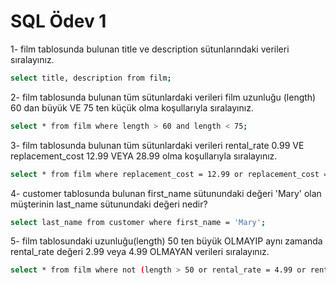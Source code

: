 # SQL Ödev 1

1- film tablosunda bulunan title ve description sütunlarındaki verileri sıralayınız.

```bash
select title, description from film;
```

2- film tablosunda bulunan tüm sütunlardaki verileri film uzunluğu (length) 60 dan büyük VE 75 ten küçük olma koşullarıyla sıralayınız.

```bash
select * from film where length > 60 and length < 75;
```

3- film tablosunda bulunan tüm sütunlardaki verileri rental_rate 0.99 VE replacement_cost 12.99 VEYA 28.99 olma koşullarıyla sıralayınız.

```bash
select * from film where replacement_cost = 12.99 or replacement_cost = 28.99;
```

4- customer tablosunda bulunan first_name sütunundaki değeri 'Mary' olan müşterinin last_name sütunundaki değeri nedir?

```bash
select last_name from customer where first_name = 'Mary';
```

5- film tablosundaki uzunluğu(length) 50 ten büyük OLMAYIP aynı zamanda rental_rate değeri 2.99 veya 4.99 OLMAYAN verileri sıralayınız.

```bash
select * from film where not (length > 50 or rental_rate = 4.99 or rental_rate = 2.99);
```
